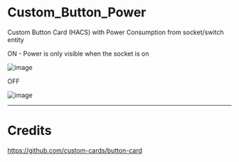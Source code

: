 # Custom_Button_Power
Custom Button Card (HACS) with Power Consumption from socket/switch entity


ON - Power is only visible when the socket is on

![image](https://user-images.githubusercontent.com/74264882/149375432-47167284-b3ac-4c78-ab26-9436811fb51b.png)

OFF

![image](https://user-images.githubusercontent.com/74264882/149375514-18d71009-b416-4362-84f3-0e47bd910bd4.png)


-----------------------------------------------------------------------------------------------------
# Credits
https://github.com/custom-cards/button-card
